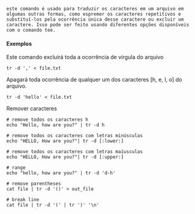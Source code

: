 ```ad-hint
este comando é usado para traduzir os caracteres em um arquivo em algumas outras formas, como espremer os caracteres repetitivos e substituí-los pela ocorrência única desse caractere ou excluir um caractere. Isso pode ser feito usando diferentes opções disponíveis com o comando tee.
```


#### Exemplos
Este comando excluirá toda a ocorrência de vírgula do arquivo
```shell
tr -d ',' < file.txt
```

Apagará toda ocorrência de qualquer um dos caracteres [h, e, l, o] do arquivo.
```shell
tr -d 'hello' < file.txt
```

Remover caracteres
```shell
# remove todos os caracteres h
echo "Hello, how are you?" | tr -d h

# remove todos os caracteres com letras minúsculas
echo "HELLO, How are you?"| tr -d [:lower:]

# remove todos os caracteres com letras maíusculas
echo "HELLO, How are you?"| tr -d [:upper:]

# range
echo "hello, how are you?" | tr -d 'd-h'

# remove parentheses
cat file | tr -d '()' > out_file

# break line
cat file | tr -d '(' | tr ')' '\n'
```